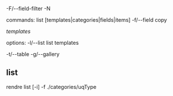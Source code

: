 

-F/--field-filter
-N

commands:
list [templates|categories|fields|items] -f/--field
copy

*templates*

options:
-l/--list  list templates

-t/--table
-g/--gallery


## list

rendre list [-i] -f ./categories/uqType
